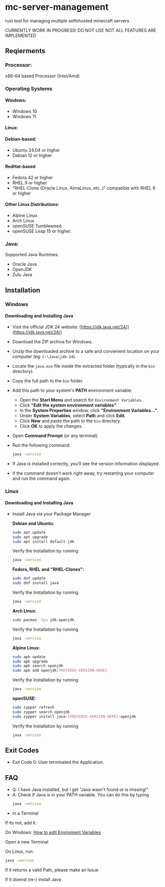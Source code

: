 # mc-server-management

rust tool for managing multiple selfohosted minecraft servers

CURRENTLY WORK IN PROGRESS!
DO NOT USE
NOT ALL FEATURES ARE IMPLEMENTED

## Reqierments

### Processor:

x86-64 based Processor (Intel/Amd)

### Operating Systems

#### Windows:

- Windows 10
- Windows 11

#### Linux: 

#### Debian-based:
- Ubuntu 24.04 or higher
- Debian 12 or higher


#### RedHat-based

- Fedora 42 or higher
- RHEL 9 or higher
- "RHEL-Clone (Oracle Linux, AlmaLinux, etc..)" compatible with RHEL 9 or higher

#### Other Linux Distributions:

- Alpine Linux
- Arch Linux
- openSUSE Tumbleweed
- openSUSE Leap 15 or higher.

### Java:

Supported Java Runtimes:

- Oracle Java
- OpenJDK
- Zulu Java

## Installation

### Windows

#### Downloading and Installing Java
- Visit the official JDK 24 website: [https://jdk.java.net/24/](https://jdk.java.net/24/)
- Download the ZIP archive for Windows.
- Unzip the downloaded archive to a safe and convenient location on your computer (eg:  `C:\Java\jdk-24`).
- Locate the `java.exe` file inside the extracted folder (typically in the `bin` directory).
- Copy the full path to the `bin` folder.
- Add this path to your system's **PATH** environment variable:
  - Open the **Start Menu** and search for `Environment Variables`.
  - Click **"Edit the system environment variables"**.
  - In the **System Properties** window, click **"Environment Variables..."**.
  - Under **System Variables**, select **Path** and click **Edit**.
  - Click **New** and paste the path to the `bin` directory.
  - Click **OK** to apply the changes.

- Open **Command Prompt** (or any terminal).
- Run the following command:

  ```bash
  java -version
  ```

- If Java is installed correctly, you’ll see the version information displayed.

- If the command doesn't work right away, try restarting your computer and run the command again.

### Linux

#### Downloading and Installing Java

- Install Java via your Package Manager

  **Debian and Ubuntu:**
  
   ```bash
   sudo apt update
   sudo apt upgrade
   sudo apt install default-jdk
  ```
  Verify the Installation by running
  ```bash
  java -version
  ```
  **Fedora, RHEL and "RHEL-Clones":**
  
   ```bash
  sudo dnf update
  sudo dnf install java
  ```
  Verify the Installation by running
    ```bash
  java -version
  ```
  **Arch  Linux:**
  
   ```bash
  sudo pacman -Syu jdk-openjdk
  ```
  Verify the Installation by running
    ```bash
  java -version
  ```

  **Alpine  Linux:**
  
   ```bash
   sudo apk update
   sudo apk upgrade
   sudo apk search openjdk
   sudo apk add openjdk[PREFERED-VERSION-HERE]
  ```
  Verify the Installation by running
    ```bash
  java -version
  ```
  **openSUSE:**
  
   ```bash
  sudo zypper refresh
  sudo zypper search openjdk
  sudo zypper install java-[PREFERED-VERSION-HERE]-openjdk
  ```
  Verify the Installation by running
    ```bash
  java -version
  ```



## Exit Codes

- Exit Code 0: User terminated the Application.

## FAQ

- Q: I have Java installed, but i get "Java wasn't found or is missing!"
- A: Check if Java is in your PATH variable. You can do this by typing
    ```bash
  java -version
  ```
-   in a Terminal

If its not, add it.
    
  On Windows: [How to edit Enviroment Variables](https://www.google.com/search?q=how+to+edit+environment+variables+in+windows&sca_esv=87b41ab4477c98ab&sxsrf=AE3TifOTess3olJYauutliwMR8rU_Ub-yA%3A1749203581729&source=hp&ei=fbpCaKWsKrSI9u8Pr5_muQ8&iflsig=AOw8s4IAAAAAaELIjZ9Uqyh4psKbgFDI_4vq5JbJ5PAs&ved=0ahUKEwjl3oGRw9yNAxU0hP0HHa-POfcQ4dUDCBk&uact=5&oq=how+to+edit+environment+variables+in+windows&gs_lp=Egdnd3Mtd2l6Iixob3cgdG8gZWRpdCBlbnZpcm9ubWVudCB2YXJpYWJsZXMgaW4gd2luZG93czIIEAAYgAQYywEyCBAAGIAEGMsBMggQABiABBjLATIGEAAYFhgeMgYQABgWGB4yBhAAGBYYHjIGEAAYFhgeMgUQABjvBTIIEAAYgAQYogQyBRAAGO8FSJoDUABYAHAAeACQAQCYAUCgAUCqAQExuAEDyAEA-AEC-AEBmAIBoAJImAMAkgcBMaAHmQeyBwExuAdIwgcDMy0xyAcI&sclient=gws-wiz)

  Open a new Terminal

  On Linux, run:
    
  ```bash
  java -version
  ```

  If it returns a valid Path, please make an Issue

  If it doenst (re-) install Java
